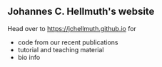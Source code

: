 ## Johannes C. Hellmuth's website

Head over to https://jchellmuth.github.io for
- code from our recent publications
- tutorial and teaching material
- bio info
<br/>
<p align="center" font="bold>
  **website is under construction**<br/>
  **stay tuned**
</p>
